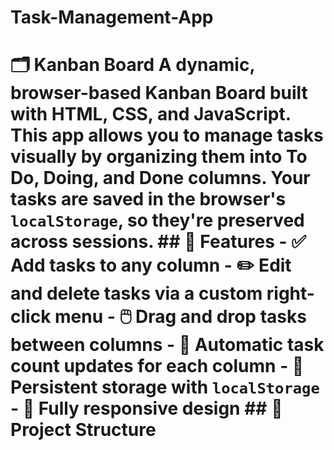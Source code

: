 # Task-Management-App
# 🗂️ Kanban Board  A dynamic, browser-based Kanban Board built with **HTML**, **CSS**, and **JavaScript**. This app allows you to manage tasks visually by organizing them into **To Do**, **Doing**, and **Done** columns. Your tasks are saved in the browser's `localStorage`, so they're preserved across sessions.  ## 🌟 Features  - ✅ Add tasks to any column - ✏️ Edit and delete tasks via a custom right-click menu - 🖱️ Drag and drop tasks between columns - 🧮 Automatic task count updates for each column - 💾 Persistent storage with `localStorage` - 📱 Fully responsive design  ## 📂 Project Structure
